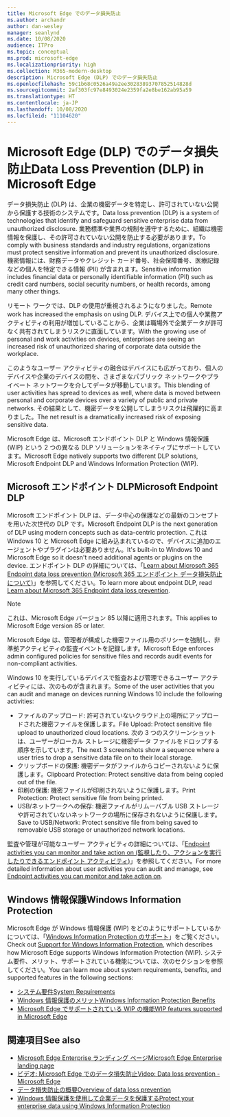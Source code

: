 ```yaml
---
title: Microsoft Edge でのデータ損失防止
ms.author: archandr
author: dan-wesley
manager: seanlynd
ms.date: 10/08/2020
audience: ITPro
ms.topic: conceptual
ms.prod: microsoft-edge
ms.localizationpriority: high
ms.collection: M365-modern-desktop
description: Microsoft Edge (DLP) でのデータ損失防止
ms.openlocfilehash: 59c1b68c0526a49a2ee30283893707852514828d
ms.sourcegitcommit: 2af303fc97e8493024e2359fa2e8be162ab95a59
ms.translationtype: HT
ms.contentlocale: ja-JP
ms.lasthandoff: 10/08/2020
ms.locfileid: "11104620"
---
```

# <span data-ttu-id="0ef7e-103">Microsoft Edge (DLP) でのデータ損失防止</span><span class="sxs-lookup"><span data-stu-id="0ef7e-103">Data Loss Prevention (DLP) in Microsoft Edge</span></span>

<span data-ttu-id="0ef7e-104">データ損失防止 (DLP) は、企業の機密データを特定し、許可されていない公開から保護する技術のシステムです。</span><span class="sxs-lookup"><span data-stu-id="0ef7e-104">Data loss prevention (DLP) is a system of technologies that identify and safeguard sensitive enterprise data from unauthorized disclosure.</span></span> <span data-ttu-id="0ef7e-105">業務標準や業界の規制を遵守するために、組織は機密情報を保護し、その許可されていない公開を防止する必要があります。</span><span class="sxs-lookup"><span data-stu-id="0ef7e-105">To comply with business standards and industry regulations, organizations must protect sensitive information and prevent its unauthorized disclosure.</span></span> <span data-ttu-id="0ef7e-106">機密情報には、財務データやクレジット カード番号、社会保障番号、医療記録などの個人を特定できる情報 (PII) が含まれます。</span><span class="sxs-lookup"><span data-stu-id="0ef7e-106">Sensitive information includes financial data or personally identifiable information (PII) such as credit card numbers, social security numbers, or health records, among many other things.</span></span>

<span data-ttu-id="0ef7e-107">リモート ワークでは、DLP の使用が重視されるようになりました。</span><span class="sxs-lookup"><span data-stu-id="0ef7e-107">Remote work has increased the emphasis on using DLP.</span></span> <span data-ttu-id="0ef7e-108">デバイス上での個人や業務アクティビティの利用が増加していることから、企業は職場外で企業データが許可なく共有されてしまうリスクに直面しています。</span><span class="sxs-lookup"><span data-stu-id="0ef7e-108">With the growing use of personal and work activities on devices, enterprises are seeing an increased risk of unauthorized sharing of corporate data outside the workplace.</span></span>

<span data-ttu-id="0ef7e-109">このようなユーザー アクティビティの融合はデバイスにも広がっており、個人のデバイスや企業のデバイスの間を、さまざまなパブリック ネットワークやプライベート ネットワークを介してデータが移動しています。</span><span class="sxs-lookup"><span data-stu-id="0ef7e-109">This blending of user activities has spread to devices as well, where data is moved between personal and corporate devices over a variety of public and private networks.</span></span> <span data-ttu-id="0ef7e-110">その結果として、機密データを公開してしまうリスクは飛躍的に高まりました。</span><span class="sxs-lookup"><span data-stu-id="0ef7e-110">The net result is a dramatically increased risk of exposing sensitive data.</span></span>

<span data-ttu-id="0ef7e-111">Microsoft Edge は、Microsoft エンドポイント DLP と Windows 情報保護 (WIP) という 2 つの異なる DLP ソリューションをネイティブにサポートしています。</span><span class="sxs-lookup"><span data-stu-id="0ef7e-111">Microsoft Edge natively supports two different DLP solutions, Microsoft Endpoint DLP and Windows Information Protection (WIP).</span></span>

## <span data-ttu-id="0ef7e-112">Microsoft エンドポイント DLP</span><span class="sxs-lookup"><span data-stu-id="0ef7e-112">Microsoft Endpoint DLP</span></span>

<span data-ttu-id="0ef7e-113">Microsoft エンドポイント DLP は、データ中心の保護などの最新のコンセプトを用いた次世代の DLP です。</span><span class="sxs-lookup"><span data-stu-id="0ef7e-113">Microsoft Endpoint DLP is the next generation of DLP using modern concepts such as data-centric protection.</span></span> <span data-ttu-id="0ef7e-114">これは Windows 10 と Microsoft Edge に組み込まれているので、デバイスに追加のエージェントやプラグインは必要ありません。</span><span class="sxs-lookup"><span data-stu-id="0ef7e-114">It's  built-in to Windows 10 and Microsoft Edge so it doesn't need additional agents or plugins on the device.</span></span> <span data-ttu-id="0ef7e-115">エンドポイント DLP の詳細については、「[Learn about Microsoft 365 Endpoint data loss prevention (Microsoft 365 エンドポイント データ損失防止について)](https://docs.microsoft.com/microsoft-365/compliance/endpoint-dlp-learn-about?view=o365-worldwide)」を参照してください。</span><span class="sxs-lookup"><span data-stu-id="0ef7e-115">To learn more about endpoint DLP, read [Learn about Microsoft 365 Endpoint data loss prevention](https://docs.microsoft.com/microsoft-365/compliance/endpoint-dlp-learn-about?view=o365-worldwide).</span></span>

> [!NOTE]
> <span data-ttu-id="0ef7e-116">これは、Microsoft Edge バージョン 85 以降に適用されます。</span><span class="sxs-lookup"><span data-stu-id="0ef7e-116">This applies to Microsoft Edge version 85 or later.</span></span>

<span data-ttu-id="0ef7e-117">Microsoft Edge は、管理者が構成した機密ファイル用のポリシーを強制し、非準拠アクティビティの監査イベントを記録します。</span><span class="sxs-lookup"><span data-stu-id="0ef7e-117">Microsoft Edge enforces admin configured policies for sensitive files and records audit events for non-compliant activities.</span></span>

<span data-ttu-id="0ef7e-118">Windows 10 を実行しているデバイスで監査および管理できるユーザー アクティビティには、次のものが含まれます。</span><span class="sxs-lookup"><span data-stu-id="0ef7e-118">Some of the user activities that you can audit and manage on devices running Windows 10 include the following activities:</span></span>

- <span data-ttu-id="0ef7e-119">ファイルのアップロード: 許可されていないクラウド上の場所にアップロードされた機密ファイルを保護します。</span><span class="sxs-lookup"><span data-stu-id="0ef7e-119">File Upload: Protect sensitive file upload to unauthorized cloud locations.</span></span> <span data-ttu-id="0ef7e-120">次の 3 つのスクリーンショットは、ユーザーがローカル ストレージに機密データ ファイルをドロップする順序を示しています。</span><span class="sxs-lookup"><span data-stu-id="0ef7e-120">The next 3 screenshots show a sequence where a user tries to drop a sensitive data file on to their local storage.</span></span>
- <span data-ttu-id="0ef7e-121">クリップボードの保護: 機密データがファイルからコピーされないように保護します。</span><span class="sxs-lookup"><span data-stu-id="0ef7e-121">Clipboard Protection: Protect sensitive data from being copied out of the file.</span></span>
- <span data-ttu-id="0ef7e-122">印刷の保護: 機密ファイルが印刷されないように保護します。</span><span class="sxs-lookup"><span data-stu-id="0ef7e-122">Print Protection: Protect sensitive file from being printed.</span></span>
- <span data-ttu-id="0ef7e-123">USB/ネットワークへの保存: 機密ファイルがリムーバブル USB ストレージや許可されていないネットワークの場所に保存されないように保護します。</span><span class="sxs-lookup"><span data-stu-id="0ef7e-123">Save to USB/Network: Protect sensitive file from being saved to removable USB storage or unauthorized network locations.</span></span>

<span data-ttu-id="0ef7e-124">監査や管理が可能なユーザー アクティビティの詳細については、「[Endpoint activities you can monitor and take action on (監視したり、アクションを実行したりできるエンドポイント アクティビティ)](https://docs.microsoft.com/microsoft-365/compliance/endpoint-dlp-learn-about?view=o365-worldwide#endpoint-activities-you-can-monitor-and-take-action-on)」を参照してください。</span><span class="sxs-lookup"><span data-stu-id="0ef7e-124">For more detailed information about user activities you can audit and manage, see [Endpoint activities you can monitor and take action on](https://docs.microsoft.com/microsoft-365/compliance/endpoint-dlp-learn-about?view=o365-worldwide#endpoint-activities-you-can-monitor-and-take-action-on).</span></span>

## <span data-ttu-id="0ef7e-125">Windows 情報保護</span><span class="sxs-lookup"><span data-stu-id="0ef7e-125">Windows Information Protection</span></span>

<span data-ttu-id="0ef7e-126">Microsoft Edge が Windows 情報保護 (WIP) をどのようにサポートしているかについては、「[Windows Information Protection のサポート](https://docs.microsoft.com/deployedge/microsoft-edge-security-windows-information-protection)」をご覧ください。</span><span class="sxs-lookup"><span data-stu-id="0ef7e-126">Check out [Support for Windows Information Protection](https://docs.microsoft.com/deployedge/microsoft-edge-security-windows-information-protection), which describes how Microsoft Edge supports Windows Information Protection (WIP).</span></span> <span data-ttu-id="0ef7e-127">システム要件、メリット、サポートされている機能については、次のセクションを参照してください。</span><span class="sxs-lookup"><span data-stu-id="0ef7e-127">You can learn moe about system requirements, benefits, and supported features in the following sections:</span></span>

- [<span data-ttu-id="0ef7e-128">システム要件</span><span class="sxs-lookup"><span data-stu-id="0ef7e-128">System Requirements</span></span>](https://docs.microsoft.com/deployedge/:microsoft-edge-security-windows-information-protection#system-requirements)
- [<span data-ttu-id="0ef7e-129">Windows 情報保護のメリット</span><span class="sxs-lookup"><span data-stu-id="0ef7e-129">Windows Information Protection Benefits</span></span>](https://docs.microsoft.com/deployedge/microsoft-edge-security-windows-information-protection#windows-information-protection-benefits)
- [<span data-ttu-id="0ef7e-130">Microsoft Edge でサポートされている WIP の機能</span><span class="sxs-lookup"><span data-stu-id="0ef7e-130">WIP features supported in Microsoft Edge</span></span>](https://docs.microsoft.com/DeployEdge/microsoft-edge-security-windows-information-protection#wip-features-supported-in-microsoft-edge)

## <span data-ttu-id="0ef7e-131">関連項目</span><span class="sxs-lookup"><span data-stu-id="0ef7e-131">See also</span></span>

- [<span data-ttu-id="0ef7e-132">Microsoft Edge Enterprise ランディング ページ</span><span class="sxs-lookup"><span data-stu-id="0ef7e-132">Microsoft Edge Enterprise landing page</span></span>](https://aka.ms/EdgeEnterprise)
- [<span data-ttu-id="0ef7e-133">ビデオ: Microsoft Edge でのデータ損失防止</span><span class="sxs-lookup"><span data-stu-id="0ef7e-133">Video: Data loss prevention - Microsoft Edge</span></span>](https://www.youtube.com/watch?v=dLD04U9eTqg)
- [<span data-ttu-id="0ef7e-134">データ損失防止の概要</span><span class="sxs-lookup"><span data-stu-id="0ef7e-134">Overview of data loss prevention</span></span>](https://docs.microsoft.com/microsoft-365/compliance/data-loss-prevention-policies?view=o365-worldwide)
- [<span data-ttu-id="0ef7e-135">Windows 情報保護を使用して企業データを保護する</span><span class="sxs-lookup"><span data-stu-id="0ef7e-135">Protect your enterprise data using Windows Information Protection</span></span>](https://docs.microsoft.com/windows/security/information-protection/windows-information-protection/protect-enterprise-data-using-wip)
